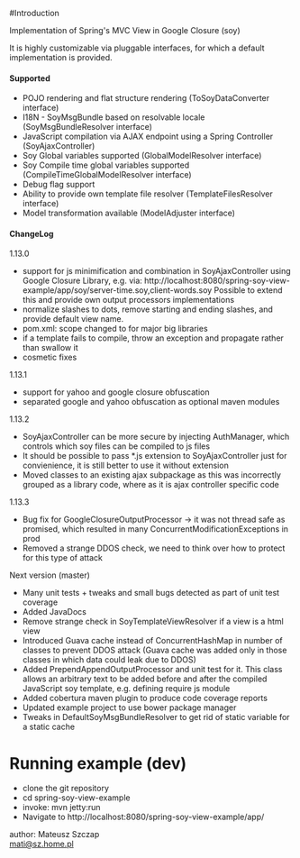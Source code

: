 #Introduction

Implementation of Spring's MVC View in Google Closure (soy)

It is highly customizable via pluggable interfaces, for which a default implementation is provided.

#### Supported
* POJO rendering and flat structure rendering (ToSoyDataConverter interface)
* I18N - SoyMsgBundle based on resolvable locale (SoyMsgBundleResolver interface)
* JavaScript compilation via AJAX endpoint using a Spring Controller (SoyAjaxController)
* Soy Global variables supported (GlobalModelResolver interface)
* Soy Compile time global variables supported (CompileTimeGlobalModelResolver interface)
* Debug flag support
* Ability to provide own template file resolver (TemplateFilesResolver interface)
* Model transformation available (ModelAdjuster interface)

#### ChangeLog
1.13.0
* support for js minimification and combination in SoyAjaxController using Google Closure Library, e.g. via:
http://localhost:8080/spring-soy-view-example/app/soy/server-time.soy,client-words.soy
Possible to extend this and provide own output processors implementations
* normalize slashes to dots, remove starting and ending slashes, and provide default view name.
* pom.xml: scope changed to <compile> for major big libraries
* if a template fails to compile, throw an exception and propagate rather than swallow it
* cosmetic fixes

1.13.1
* support for yahoo and google closure obfuscation
* separated google and yahoo obfuscation as optional maven modules

1.13.2
* SoyAjaxController can be more secure by injecting AuthManager, which controls which soy files can be compiled to js files
* It should be possible to pass *.js extension to SoyAjaxController just for convienience, it is still better to use it without extension
* Moved classes to an existing ajax subpackage as this was incorrectly grouped as a library code, where as it is ajax controller specific code 

1.13.3
* Bug fix for GoogleClosureOutputProcessor -> it was not thread safe as promised, which resulted in many ConcurrentModificationExceptions in prod
* Removed a strange DDOS check, we need to think over how to protect for this type of attack

Next version (master)
* Many unit tests + tweaks and small bugs detected as part of unit test coverage
* Added JavaDocs
* Remove strange check in SoyTemplateViewResolver if a view is a html view
* Introduced Guava cache instead of ConcurrentHashMap in number of classes to prevent DDOS attack (Guava cache was added only in those classes in which data could leak due to DDOS)
* Added PrependAppendOutputProcessor and unit test for it. This class allows an arbitrary text to be added before and after the compiled JavaScript soy template, e.g. defining require js module
* Added cobertura maven plugin to produce code coverage reports
* Updated example project to use bower package manager
* Tweaks in DefaultSoyMsgBundleResolver to get rid of static variable for a static cache

# Running example (dev)
* clone the git repository
* cd spring-soy-view-example
* invoke: mvn jetty:run
* Navigate to http://localhost:8080/spring-soy-view-example/app/

author: Mateusz Szczap<br>
<mati@sz.home.pl>

